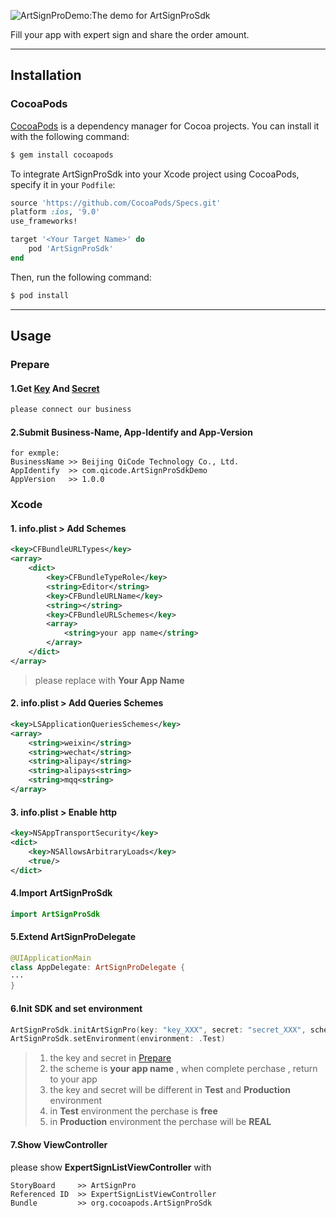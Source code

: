 ![ArtSignProDemo:The demo for ArtSignProSdk](https://github.com/o0starshine0o/iOS-ArtSignProDemo/raw/master/doc/icon.png)

Fill your app with expert sign and share the order amount.

----------

## Installation

### CocoaPods

[CocoaPods](http://cocoapods.org) is a dependency manager for Cocoa projects. You can install it with the following command:

```bash
$ gem install cocoapods
```

To integrate ArtSignProSdk into your Xcode project using CocoaPods, specify it in your `Podfile`:

```ruby
source 'https://github.com/CocoaPods/Specs.git'
platform :ios, '9.0'
use_frameworks!

target '<Your Target Name>' do
    pod 'ArtSignProSdk'
end
```

Then, run the following command:

```bash
$ pod install
```


----------


## Usage

### Prepare

#### 1.Get **[Key][1]** And **[Secret][2]**

```swift
please connect our business
```

#### 2.Submit Business-Name, App-Identify and App-Version

```
for exmple:
BusinessName >> Beijing QiCode Technology Co., Ltd.
AppIdentify  >> com.qicode.ArtSignProSdkDemo
AppVersion   >> 1.0.0
```

### Xcode

#### 1.  info.plist > Add Schemes

```xml
<key>CFBundleURLTypes</key>
<array>
	<dict>
		<key>CFBundleTypeRole</key>
		<string>Editor</string>
		<key>CFBundleURLName</key>
		<string></string>
		<key>CFBundleURLSchemes</key>
		<array>
			<string>your app name</string>
		</array>
	</dict>
</array>
```
> please replace with **Your App Name**

#### 2.  info.plist > Add Queries Schemes

```xml
<key>LSApplicationQueriesSchemes</key>
<array>
    <string>weixin</string>
    <string>wechat</string>
    <string>alipay</string>
    <string>alipays<string>
    <string>mqq<string>
</array>
```

#### 3.  info.plist > Enable http

```xml
<key>NSAppTransportSecurity</key>
<dict>
	<key>NSAllowsArbitraryLoads</key>
	<true/>
</dict>
```

#### 4.Import ArtSignProSdk

```swift
import ArtSignProSdk
```

#### 5.Extend ArtSignProDelegate

```swift
@UIApplicationMain
class AppDelegate: ArtSignProDelegate {
···
}
```

#### 6.Init SDK and set environment 

```swift
ArtSignProSdk.initArtSignPro(key: "key_XXX", secret: "secret_XXX", scheme:"your app name")
ArtSignProSdk.setEnvironment(environment: .Test)
```
> 1. the key and secret in [Prepare][3]
> 2. the scheme is **your app name** , when complete perchase , return to your app
> 3. the key and secret will be different in **Test** and **Production** environment
> 4. in **Test** environment the perchase is **free**
> 5. in **Production** environment the perchase will be **REAL**

#### 7.Show ViewController
please show **ExpertSignListViewController** with 
```
StoryBoard     >> ArtSignPro
Referenced ID  >> ExpertSignListViewController
Bundle         >> org.cocoapods.ArtSignProSdk
```


  [1]: http://www.artsignpro.com/web/
  [2]: http://www.artsignpro.com/web/
  [3]: https://github.com/Alamofire/Alamofire/blob/master/README.md#usage
